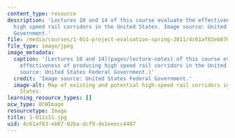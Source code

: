 ```yaml
---
content_type: resource
description: 'Lectures 10 and 14 of this course evaluate the effectiveness of producing
  high speed rail corridors in the United States. Image source: United States Federal
  Government.'
file: /media/courses/1-011-project-evaluation-spring-2011/4c61af83eb0702badcf9de1eeecc4487_1-011s11.jpg
file_type: image/jpeg
image_metadata:
  caption: '[Lectures 10 and 14](pages/lecture-notes) of this course evaluate the
    effectiveness of producing high speed rail corridors in the United States. (Image
    source: United States Federal Government.)'
  credit: 'Image source: United States Federal Government.'
  image-alt: Map of existing and potential high-speed rail corridors in the United
    States.
learning_resource_types: []
ocw_type: OCWImage
resourcetype: Image
title: 1-011s11.jpg
uid: 4c61af83-eb07-02ba-dcf9-de1eeecc4487
---
```

